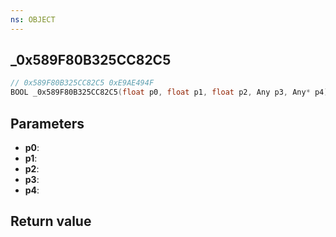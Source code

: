 ```yaml
---
ns: OBJECT
---
```

## _0x589F80B325CC82C5

```c
// 0x589F80B325CC82C5 0xE9AE494F
BOOL _0x589F80B325CC82C5(float p0, float p1, float p2, Any p3, Any* p4);
```


## Parameters
* **p0**: 
* **p1**: 
* **p2**: 
* **p3**: 
* **p4**: 

## Return value
